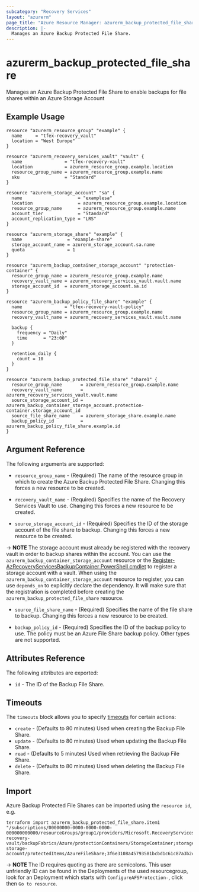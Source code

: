 ```yaml
---
subcategory: "Recovery Services"
layout: "azurerm"
page_title: "Azure Resource Manager: azurerm_backup_protected_file_share"
description: |-
  Manages an Azure Backup Protected File Share.
---
```


# azurerm_backup_protected_file_share

Manages an Azure Backup Protected File Share to enable backups for file shares within an Azure Storage Account

## Example Usage

```hcl
resource "azurerm_resource_group" "example" {
  name     = "tfex-recovery_vault"
  location = "West Europe"
}

resource "azurerm_recovery_services_vault" "vault" {
  name                = "tfex-recovery-vault"
  location            = azurerm_resource_group.example.location
  resource_group_name = azurerm_resource_group.example.name
  sku                 = "Standard"
}

resource "azurerm_storage_account" "sa" {
  name                     = "examplesa"
  location                 = azurerm_resource_group.example.location
  resource_group_name      = azurerm_resource_group.example.name
  account_tier             = "Standard"
  account_replication_type = "LRS"
}

resource "azurerm_storage_share" "example" {
  name                 = "example-share"
  storage_account_name = azurerm_storage_account.sa.name
  quota                = 1
}

resource "azurerm_backup_container_storage_account" "protection-container" {
  resource_group_name = azurerm_resource_group.example.name
  recovery_vault_name = azurerm_recovery_services_vault.vault.name
  storage_account_id  = azurerm_storage_account.sa.id
}

resource "azurerm_backup_policy_file_share" "example" {
  name                = "tfex-recovery-vault-policy"
  resource_group_name = azurerm_resource_group.example.name
  recovery_vault_name = azurerm_recovery_services_vault.vault.name

  backup {
    frequency = "Daily"
    time      = "23:00"
  }

  retention_daily {
    count = 10
  }
}

resource "azurerm_backup_protected_file_share" "share1" {
  resource_group_name       = azurerm_resource_group.example.name
  recovery_vault_name       = azurerm_recovery_services_vault.vault.name
  source_storage_account_id = azurerm_backup_container_storage_account.protection-container.storage_account_id
  source_file_share_name    = azurerm_storage_share.example.name
  backup_policy_id          = azurerm_backup_policy_file_share.example.id
}
```

## Argument Reference

The following arguments are supported:

* `resource_group_name` - (Required) The name of the resource group in which to create the Azure Backup Protected File Share. Changing this forces a new resource to be created.

* `recovery_vault_name` - (Required) Specifies the name of the Recovery Services Vault to use. Changing this forces a new resource to be created.

* `source_storage_account_id` - (Required) Specifies the ID of the storage account of the file share to backup. Changing this forces a new resource to be created.

-> **NOTE** The storage account must already be registered with the recovery vault in order to backup shares within the account. You can use the `azurerm_backup_container_storage_account` resource or the [Register-AzRecoveryServicesBackupContainer PowerShell cmdlet](https://docs.microsoft.com/powershell/module/az.recoveryservices/register-azrecoveryservicesbackupcontainer?view=azps-3.2.0) to register a storage account with a vault. When using the `azurerm_backup_container_storage_account` resource to register, you can use `depends_on` to explicitly declare the dependency. It will make sure that the registration is completed before creating the `azurerm_backup_protected_file_share` resource.

* `source_file_share_name` - (Required) Specifies the name of the file share to backup. Changing this forces a new resource to be created.

* `backup_policy_id` - (Required) Specifies the ID of the backup policy to use. The policy must be an Azure File Share backup policy. Other types are not supported.

## Attributes Reference

The following attributes are exported:

* `id` - The ID of the Backup File Share.

## Timeouts

The `timeouts` block allows you to specify [timeouts](https://www.terraform.io/language/resources/syntax#operation-timeouts) for certain actions:

* `create` - (Defaults to 80 minutes) Used when creating the Backup File Share.
* `update` - (Defaults to 80 minutes) Used when updating the Backup File Share.
* `read` - (Defaults to 5 minutes) Used when retrieving the Backup File Share.
* `delete` - (Defaults to 80 minutes) Used when deleting the Backup File Share.

## Import

Azure Backup Protected File Shares can be imported using the `resource id`, e.g.

```shell
terraform import azurerm_backup_protected_file_share.item1 "/subscriptions/00000000-0000-0000-0000-000000000000/resourceGroups/group1/providers/Microsoft.RecoveryServices/vaults/example-recovery-vault/backupFabrics/Azure/protectionContainers/StorageContainer;storage;group2;example-storage-account/protectedItems/AzureFileShare;3f6e3108a45793581bcbd1c61c87a3b2ceeb4ff4bc02a95ce9d1022b23722935"
```

-> **NOTE** The ID requires quoting as there are semicolons. This user unfriendly ID can be found in the Deployments of the used resourcegroup, look for an Deployment which starts with `ConfigureAFSProtection-`, click then `Go to resource`.
